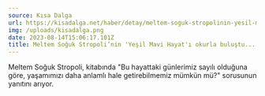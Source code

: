 ```yaml
---
source: Kısa Dalga
url: https://kisadalga.net/haber/detay/meltem-soguk-stropolinin-yesil-mavi-hayati-okurla-bulustu_78573
img: /uploads/kisadalga.png
date: 2023-08-14T15:06:17.101Z
title: Meltem Soğuk Stropoli’nin 'Yeşil Mavi Hayat'ı okurla buluştu...
---
```


Meltem Soğuk Stropoli, kitabında "Bu hayattaki günlerimiz sayılı olduğuna göre, yaşamımızı daha anlamlı hale getirebilmemiz mümkün mü?" sorusunun yanıtını arıyor.
